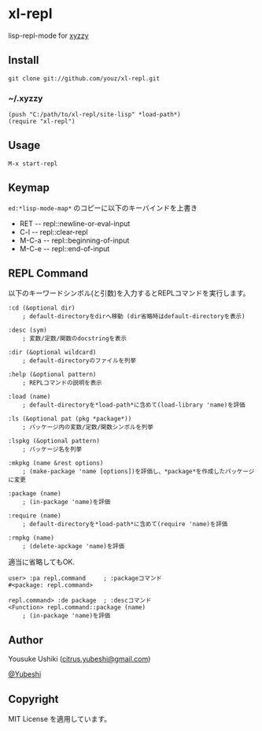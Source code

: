 # xl-repl

lisp-repl-mode for [xyzzy](http://www.jsdlab.co.jp/~kamei/)


## Install

    git clone git://github.com/youz/xl-repl.git

### ~/.xyzzy

    (push "C:/path/to/xl-repl/site-lisp" *load-path*)
    (require "xl-repl")


## Usage

    M-x start-repl


## Keymap

`ed:*lisp-mode-map*` のコピーに以下のキーバインドを上書き

- RET -- repl::newline-or-eval-input
- C-l -- repl::clear-repl
- M-C-a -- repl::beginning-of-input
- M-C-e -- repl::end-of-input


## REPL Command

以下のキーワードシンボル(と引数)を入力するとREPLコマンドを実行します。

    :cd (&optional dir)
        ; default-directoryをdirへ移動 (dir省略時はdefault-directoryを表示)

    :desc (sym)
        ; 変数/定数/関数のdocstringを表示

    :dir (&optional wildcard)
        ; default-directoryのファイルを列挙

    :help (&optional pattern)
        ; REPLコマンドの説明を表示

    :load (name)
        ; default-directoryを*load-path*に含めて(load-library 'name)を評価

    :ls (&optional pat (pkg *package*))
        ; パッケージ内の変数/定数/関数シンボルを列挙

    :lspkg (&optional pattern)
        ; パッケージ名を列挙

    :mkpkg (name &rest options)
        ; (make-package 'name [options])を評価し、*package*を作成したパッケージに変更

    :package (name)
        ; (in-package 'name)を評価

    :require (name)
        ; default-directoryを*load-path*に含めて(require 'name)を評価

    :rmpkg (name)
        ; (delete-apckage 'name)を評価


適当に省略してもOK.

    user> :pa repl.command     ; :packageコマンド
    #<package: repl.command>
    
    repl.command> :de package  ; :descコマンド
    <Function> repl.command::package (name)
        ; (in-package 'name)を評価


## Author
Yousuke Ushiki (<citrus.yubeshi@gmail.com>)

[@Yubeshi](http://twitter.com/Yubeshi/)


## Copyright
MIT License を適用しています。

